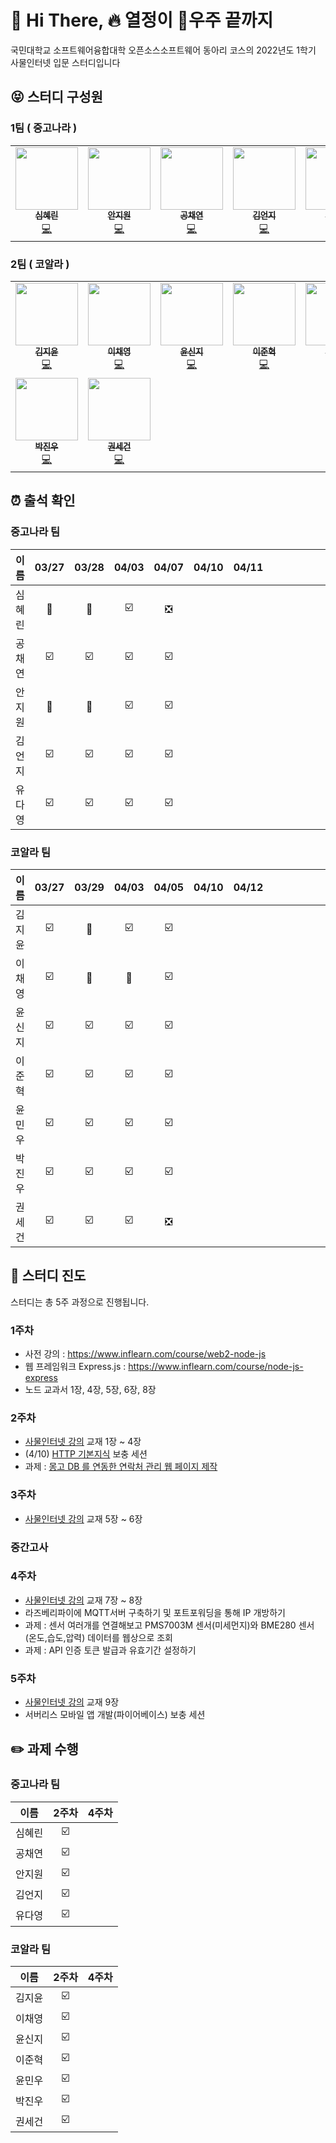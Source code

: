 # 👋 Hi  There, 🔥 열정이 🚀우주 끝까지

국민대학교 소프트웨어융합대학 오픈소스소프트웨어 동아리 코스의 2022년도 1학기 사물인터넷 입문 스터디입니다


## :stuck_out_tongue_closed_eyes: 스터디 구성원

### 1팀 ( 중고나라 )

<table>
  <tr>
    <td align="center"><a href="https://github.com/Shimhyerin"><img src="https://avatars.githubusercontent.com/u/54926467?v=4" width="100px;" alt=""/><br /><sub><b>심혜린</b></sub></a><br /><a href="https://github.com/Shimhyerin" title="Code">💻</a></td>
    <td align="center"><a href="https://github.com/anjiwon319"><img src="https://avatars.githubusercontent.com/u/66212424?v=4" width="100px;" alt=""/><br /><sub><b>안지원</b></sub></a><br /><a href="https://github.com/anjiwon319" title="Code">💻</a></td>
    <td align="center"><a href="https://github.com/Gongchaeyeon"><img src="https://avatars.githubusercontent.com/u/66231912?v=4" width="100px;" alt=""/><br /><sub><b>공채연</b></sub></a><br /><a href="https://github.com/Gongchaeyeon" title="Code">💻</a></td>
      <td align="center"><a href="https://github.com/Eonji-sw"><img src="https://avatars.githubusercontent.com/u/85453429?v=4" width="100px;" alt=""/><br /><sub><b>김언지</b></sub></a><br /><a href="https://github.com/Eonji-sw" title="Code">💻</a></td>
      <td align="center"><a href="https://github.com/judyzero"><img src="https://avatars.githubusercontent.com/u/100904133?v=4" width="100px;" alt=""/><br /><sub><b>유다영</b></sub></a><br /><a href="https://github.com/judyzero" title="Code">💻</a></td>
  </tr>
</table>



### 2팀 ( 코알라 )

<table>
  <tr>
    <td align="center"><a href="https://github.com/Kim-Jiyun"><img src="https://avatars.githubusercontent.com/u/84488029?v=4" width="100px;" alt=""/><br /><sub><b>김지윤</b></sub></a><br /><a href="https://github.com/Kim-Jiyun" title="Code">💻</a></td>
    <td align="center"><a href="https://github.com/hummingbbird"><img src="https://avatars.githubusercontent.com/u/84303489?v=4" width="100px;" alt=""/><br /><sub><b>이채영</b></sub></a><br /><a href="https://github.com/hummingbbird" title="Code">💻</a></td>
    <td align="center"><a href="https://github.com/sinji2102"><img src="https://avatars.githubusercontent.com/u/66528589?v=4" width="100px;" alt=""/><br /><sub><b>윤신지</b></sub></a><br /><a href="https://github.com/sinji2102" title="Code">💻</a></td>
      <td align="center"><a href="https://github.com/jjunh33"><img src="https://avatars.githubusercontent.com/u/57091983?v=4" width="100px;" alt=""/><br /><sub><b>이준혁</b></sub></a><br /><a href="https://github.com/jjunh33" title="Code">💻</a></td>
      <td align="center"><a href="https://github.com/ymw0407"><img src="https://avatars.githubusercontent.com/u/77202633?v=4" width="100px;" alt=""/><br /><sub><b>윤민우</b></sub></a><br /><a href="https://github.com/ymw0407" title="Code">💻</a></td>
  </tr>
    <tr>
    <td align="center"><a href="https://github.com/bentshrimp"><img src="https://avatars.githubusercontent.com/u/39232867?v=4" width="100px;" alt=""/><br /><sub><b>박진우</b></sub></a><br /><a href="https://github.com/bentshrimp" title="Code">💻</a></td>
    <td align="center"><a href="https://github.com/honeybugs"><img src="https://avatars.githubusercontent.com/u/39672943?v=4" width="100px;" alt=""/><br /><sub><b>권세건</b></sub></a><br /><a href="https://github.com/honeybugs" title="Code">💻</a></td>
  </tr>
</table>






## :alarm_clock: 출석 확인

### 중고나라 팀

|  이름  |          03/27          |          03/28          |          04/03          |             04/07             | 04/10 | 04/11 |      |      |      |      |      |      |      |      |
| :----: | :---------------------: | :---------------------: | :---------------------: | :---------------------------: | :---: | :---: | ---- | ---- | ---- | ---- | ---- | ---- | ---- | ---- |
| 심혜린 |            🤒            |            🤒            | :ballot_box_with_check: | :negative_squared_cross_mark: |       |       |      |      |      |      |      |      |      |      |
| 공채연 | :ballot_box_with_check: | :ballot_box_with_check: | :ballot_box_with_check: |    :ballot_box_with_check:    |       |       |      |      |      |      |      |      |      |      |
| 안지원 |            🤒            |            🤒            | :ballot_box_with_check: |    :ballot_box_with_check:    |       |       |      |      |      |      |      |      |      |      |
| 김언지 | :ballot_box_with_check: | :ballot_box_with_check: | :ballot_box_with_check: |    :ballot_box_with_check:    |       |       |      |      |      |      |      |      |      |      |
| 유다영 | :ballot_box_with_check: | :ballot_box_with_check: | :ballot_box_with_check: |    :ballot_box_with_check:    |       |       |      |      |      |      |      |      |      |      |

### 코알라 팀 

|  이름  |          03/27          |          03/29          |          04/03          |             04/05             | 04/10 | 04/12 |      |      |      |      |      |      |      |      |
| :----: | :---------------------: | :---------------------: | :---------------------: | :---------------------------: | :---: | :---: | ---- | ---- | ---- | ---- | ---- | ---- | ---- | ---- |
| 김지윤 | :ballot_box_with_check: |            🤒            | :ballot_box_with_check: |    :ballot_box_with_check:    |       |       |      |      |      |      |      |      |      |      |
| 이채영 | :ballot_box_with_check: |            🤒            |            🤒            |    :ballot_box_with_check:    |       |       |      |      |      |      |      |      |      |      |
| 윤신지 | :ballot_box_with_check: | :ballot_box_with_check: | :ballot_box_with_check: |    :ballot_box_with_check:    |       |       |      |      |      |      |      |      |      |      |
| 이준혁 | :ballot_box_with_check: | :ballot_box_with_check: | :ballot_box_with_check: |    :ballot_box_with_check:    |       |       |      |      |      |      |      |      |      |      |
| 윤민우 | :ballot_box_with_check: | :ballot_box_with_check: | :ballot_box_with_check: |    :ballot_box_with_check:    |       |       |      |      |      |      |      |      |      |      |
| 박진우 | :ballot_box_with_check: | :ballot_box_with_check: | :ballot_box_with_check: |    :ballot_box_with_check:    |       |       |      |      |      |      |      |      |      |      |
| 권세건 | :ballot_box_with_check: | :ballot_box_with_check: | :ballot_box_with_check: | :negative_squared_cross_mark: |       |       |      |      |      |      |      |      |      |      |



## :green_book: 스터디 진도

스터디는 총 5주 과정으로 진행됩니다.

### 1주차

- 사전 강의 : https://www.inflearn.com/course/web2-node-js
- 웹 프레임워크 Express.js : https://www.inflearn.com/course/node-js-express
- 노드 교과서 1장, 4장, 5장, 6장, 8장 

### 2주차

- [사물인터넷 강의](https://www.inflearn.com/course/사물인터넷-통신/dashboard) 교재 1장 ~ 4장 
- (4/10) [HTTP 기본지식](https://www.inflearn.com/course/http-웹-네트워크) 보충 세션
- 과제 : [몽고 DB 를 연동한 연락처 관리 웹 페이지 제작](https://www.a-mean-blog.com/ko/blog/Node-JS-첫걸음/주소록-만들기)

### 3주차

- [사물인터넷 강의](https://www.inflearn.com/course/사물인터넷-통신/dashboard) 교재 5장 ~ 6장 

### 중간고사

### 4주차

- [사물인터넷 강의](https://www.inflearn.com/course/사물인터넷-통신/dashboard) 교재 7장 ~ 8장
- 라즈베리파이에 MQTT서버 구축하기 및 포트포워딩을 통해 IP 개방하기
- 과제 : 센서 여러개를 연결해보고 PMS7003M 센서(미세먼지)와 BME280 센서(온도,습도,압력) 데이터를 웹상으로 조회
- 과제 : API 인증 토큰 발급과 유효기간 설정하기

### 5주차

- [사물인터넷 강의](https://www.inflearn.com/course/사물인터넷-통신/dashboard) 교재 9장 
- 서버리스 모바일 앱 개발(파이어베이스) 보충 세션



## :pencil2: 과제 수행 ##

### 중고나라 팀

|  이름  |          2주차          | 4주차 |
| :----: | :---------------------: | :---: |
| 심혜린 | :ballot_box_with_check: |       |
| 공채연 | :ballot_box_with_check: |       |
| 안지원 | :ballot_box_with_check: |       |
| 김언지 | :ballot_box_with_check: |       |
| 유다영 | :ballot_box_with_check: |       |

### 코알라 팀 

|  이름  |          2주차          | 4주차 |
| :----: | :---------------------: | :---: |
| 김지윤 | :ballot_box_with_check: |       |
| 이채영 | :ballot_box_with_check: |       |
| 윤신지 | :ballot_box_with_check: |       |
| 이준혁 | :ballot_box_with_check: |       |
| 윤민우 | :ballot_box_with_check: |       |
| 박진우 | :ballot_box_with_check: |       |
| 권세건 | :ballot_box_with_check: |       |
